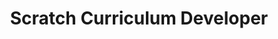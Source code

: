 ---
name: "Eden Yu"
group: "member"
title: "Scratch Curriculum Developer"
pronouns: "she/her"
img: "eyu.jpg"
graduating_year: 2024
github: "edenhyu"
---